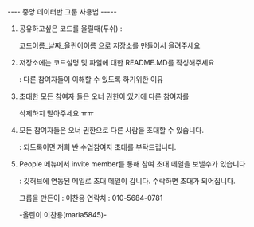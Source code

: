 
---- 중앙 데이터반 그룹 사용법 -----

1. 공유하고싶은 코드를 올릴때(푸쉬)  : 

   코드이름_날짜_올린이이름 으로 저장소를 만들어서 올려주세요 

2. 저장소에는 코드설명 및 파일에 대한 README.MD를 작성해주세요
   
    : 다른 참여자들이 이해할 수 있도록 하기위한 이유 

3. 초대한 모든 참여자 들은 오너 권한이 있기에 다른 참여자를 
  
    삭제하지 말아주세요 ㅠㅠ 

4. 모든 참여자들은 오너 권한으로 다른 사람을 초대할 수 있습니다.
   
   : 되도록이면 저희 반 수업참여자 초대를 부탁드립니다. 

5. People 메뉴에서 invite member를 통해 참여 초대 메일을 보낼수가 있습니다
  
   : 깃허브에 연동된 메일로 초대 메일이 갑니다. 수락하면 초대가 되어집니다. 
   
   그룹을 만든이 : 이찬용  연락처 : 010-5684-0781  
   
   -올린이 이찬용(maria5845)-
